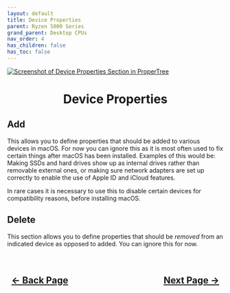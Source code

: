 ```yaml
---
layout: default
title: Device Properties
parent: Ryzen 5000 Series
grand_parent: Desktop CPUs
nav_order: 4
has_children: false
has_toc: false
---
```


<style>
  .navigation-container {
    display: flex;
    justify-content: space-between;
    align-items: center;
    width: 100%;
  }
  
  .nav-button {
    margin: 10px;
  }

  .section-title{
    text-align: center
  }

  .key-title{
    text-align: left
  }
</style>

<a align="center" href=""><img src="../../../../assets/" alt="Screenshot of Device Properties Section in ProperTree"></a>

<h1 class="section-title">Device Properties</h1>

<h2 class="key-title">Add</h2>

This allows you to define properties that should be added to various devices in macOS. For now you can ignore this as it is most often used to fix certain things after macOS has been installed.
Examples of this would be: Making SSDs and hard drives show up as internal drives rather than removable external ones, or making sure network adapters are set up correctly to enable the use of Apple ID and iCloud features.

In rare cases it is necessary to use this to disable certain devices for compatibility reasons, before installing macOS.


<h2 class="key-title">Delete</h2>

This section allows you to define properties that should be *removed* from an indicated device as opposed to added. You can ignore this for now.

<h2 align="center">
  <br>
  <div class="navigation-container">
    <a class="nav-button" href="../03-Booter/">&larr; Back Page</a>
    <a class="nav-button" href="../05-Kernel/">Next Page &rarr;</a>
  </div>
  <br>
</h2>
